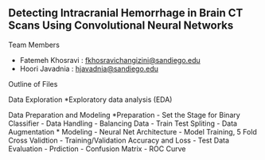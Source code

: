 ## Detecting Intracranial Hemorrhage in Brain CT Scans Using Convolutional Neural Networks
Team Members

* Fatemeh Khosravi : fkhosravichangizini@sandiego.edu
* Hoori Javadnia : hjavadnia@sandiego.edu
  
 Outline of Files

   Data Exploration 
        *Exploratory data analysis (EDA)

   Data Preparation and Modeling
        *Preparation
             - Set the Stage for Binary Classifier
             - Data Handling
             - Balancing Data
             - Train Test Spliting
             - Data Augmentation
         * Modeling
             - Neural Net Architecture
             - Model Training, 5 Fold Cross Validtion
             - Training/Validation Accuracy and Loss
             - Test Data Evaluation
             - Prdiction 
             - Confusion Matrix
             - ROC Curve
